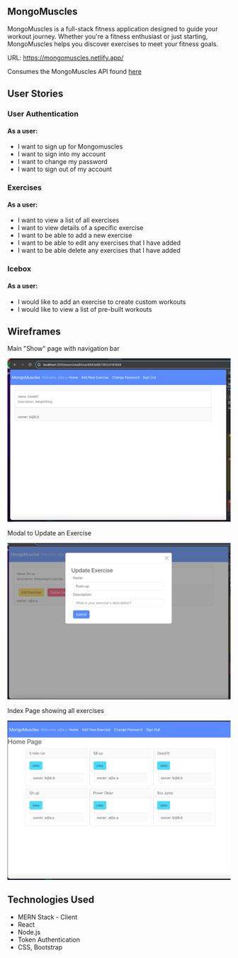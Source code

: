 ## MongoMuscles 
MongoMuscles is a full-stack fitness application designed to guide your workout journey. Whether you're a fitness enthusiast or just starting, MongoMuscles helps you discover exercises to meet your fitness goals.

URL: https://mongomuscles.netlify.app/

Consumes the MongoMuscles API found [here](https://github.com/Jbuckley3/MongoMusclesAPI)

## User Stories

### User Authentication

#### As a user:

- I want to sign up for Mongomuscles
- I want to sign into my account 
- I want to change my password
- I want to sign out of my account


### Exercises

#### As a user:

- I want to view a list of all exercises 
- I want to view details of a specific exercise 
- I want to be able to add a new exercise
- I want to be able to edit any exercises that I have added
- I want to be able delete any exercises that I have added


### Icebox

#### As a user:
- I would like to add an exercise to create custom workouts
- I would like to view a list of pre-built workouts 

## Wireframes

Main "Show" page with navigation bar 

![Main Show Page](public/showPage.png)

Modal to Update an Exercise

![Modal for Update](public/updateExercise.png)


Index Page showing all exercises

![Index Page](public/indexPage.png)



## Technologies Used

- MERN Stack - Client 
- React
- Node.js
- Token Authentication
- CSS, Bootstrap

